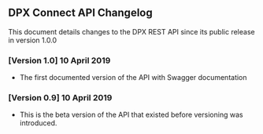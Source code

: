 ## DPX Connect API Changelog

This document details changes to the DPX REST API since its public release in version 1.0.0

### [Version 1.0] 10 April 2019
- The first documented version of the API with Swagger documentation

### [Version 0.9] 10 April 2019

- This is the beta version of the API that existed before versioning was introduced.